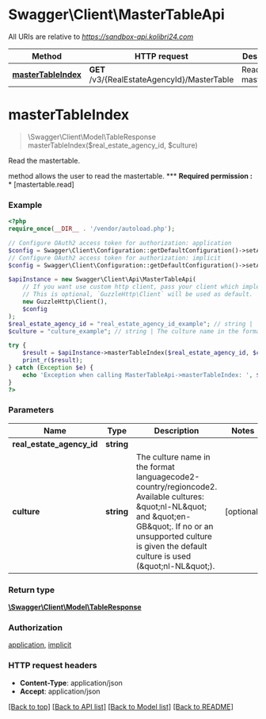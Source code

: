 # Swagger\Client\MasterTableApi

All URIs are relative to *https://sandbox-api.kolibri24.com*

Method | HTTP request | Description
------------- | ------------- | -------------
[**masterTableIndex**](MasterTableApi.md#masterTableIndex) | **GET** /v3/{RealEstateAgencyId}/MasterTable | Read the mastertable.


# **masterTableIndex**
> \Swagger\Client\Model\TableResponse masterTableIndex($real_estate_agency_id, $culture)

Read the mastertable.

method allows the user to read the mastertable.  *** **Required permission :**    * [mastertable.read]

### Example
```php
<?php
require_once(__DIR__ . '/vendor/autoload.php');

// Configure OAuth2 access token for authorization: application
$config = Swagger\Client\Configuration::getDefaultConfiguration()->setAccessToken('YOUR_ACCESS_TOKEN');
// Configure OAuth2 access token for authorization: implicit
$config = Swagger\Client\Configuration::getDefaultConfiguration()->setAccessToken('YOUR_ACCESS_TOKEN');

$apiInstance = new Swagger\Client\Api\MasterTableApi(
    // If you want use custom http client, pass your client which implements `GuzzleHttp\ClientInterface`.
    // This is optional, `GuzzleHttp\Client` will be used as default.
    new GuzzleHttp\Client(),
    $config
);
$real_estate_agency_id = "real_estate_agency_id_example"; // string | 
$culture = "culture_example"; // string | The culture name in the format languagecode2-country/regioncode2. Available cultures: \"nl-NL\" and \"en-GB\". If no or an unsupported culture is given the default culture is used (\"nl-NL\").

try {
    $result = $apiInstance->masterTableIndex($real_estate_agency_id, $culture);
    print_r($result);
} catch (Exception $e) {
    echo 'Exception when calling MasterTableApi->masterTableIndex: ', $e->getMessage(), PHP_EOL;
}
?>
```

### Parameters

Name | Type | Description  | Notes
------------- | ------------- | ------------- | -------------
 **real_estate_agency_id** | **string**|  |
 **culture** | **string**| The culture name in the format languagecode2-country/regioncode2. Available cultures: \&quot;nl-NL\&quot; and \&quot;en-GB\&quot;. If no or an unsupported culture is given the default culture is used (\&quot;nl-NL\&quot;). | [optional]

### Return type

[**\Swagger\Client\Model\TableResponse**](../Model/TableResponse.md)

### Authorization

[application](../../README.md#application), [implicit](../../README.md#implicit)

### HTTP request headers

 - **Content-Type**: application/json
 - **Accept**: application/json

[[Back to top]](#) [[Back to API list]](../../README.md#documentation-for-api-endpoints) [[Back to Model list]](../../README.md#documentation-for-models) [[Back to README]](../../README.md)

